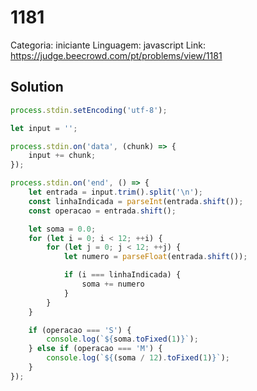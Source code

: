 # 1181

Categoria: iniciante
Linguagem: javascript
Link: https://judge.beecrowd.com/pt/problems/view/1181

## Solution

```js
process.stdin.setEncoding('utf-8');

let input = '';

process.stdin.on('data', (chunk) => {
    input += chunk;
});

process.stdin.on('end', () => {
    let entrada = input.trim().split('\n');
    const linhaIndicada = parseInt(entrada.shift());
    const operacao = entrada.shift();

    let soma = 0.0;
    for (let i = 0; i < 12; ++i) {
        for (let j = 0; j < 12; ++j) {
            let numero = parseFloat(entrada.shift());

            if (i === linhaIndicada) {
                soma += numero
            }
        }
    }

    if (operacao === 'S') {
        console.log(`${soma.toFixed(1)}`);
    } else if (operacao === 'M') {
        console.log(`${(soma / 12).toFixed(1)}`);
    }
});


```